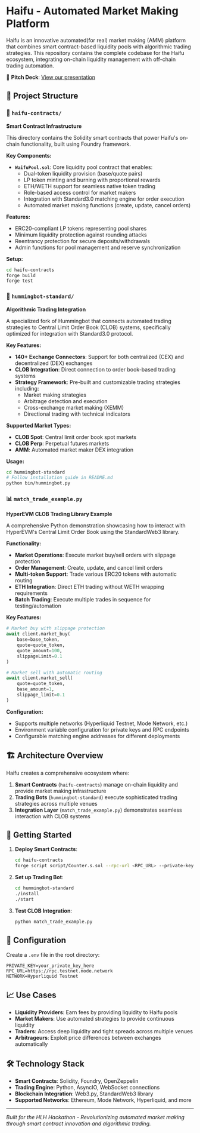 # Haifu - Automated Market Making Platform

Haifu is an innovative automated(for real) market making (AMM) platform that combines smart contract-based liquidity pools with algorithmic trading strategies. This repository contains the complete codebase for the Haifu ecosystem, integrating on-chain liquidity management with off-chain trading automation.

🎯 **Pitch Deck**: [View our presentation](https://docs.google.com/presentation/d/1W_37VL8HZLk_k87wigcpRx5mipIHbyn4KX9c-0fXdjc/edit)

## 📁 Project Structure

### 🔐 `haifu-contracts/`
**Smart Contract Infrastructure**

This directory contains the Solidity smart contracts that power Haifu's on-chain functionality, built using Foundry framework.

**Key Components:**
- **`WaifuPool.sol`**: Core liquidity pool contract that enables:
  - Dual-token liquidity provision (base/quote pairs)
  - LP token minting and burning with proportional rewards
  - ETH/WETH support for seamless native token trading
  - Role-based access control for market makers
  - Integration with Standard3.0 matching engine for order execution
  - Automated market making functions (create, update, cancel orders)

**Features:**
- ERC20-compliant LP tokens representing pool shares
- Minimum liquidity protection against rounding attacks  
- Reentrancy protection for secure deposits/withdrawals
- Admin functions for pool management and reserve synchronization

**Setup:**
```bash
cd haifu-contracts
forge build
forge test
```

### 🤖 `hummingbot-standard/`
**Algorithmic Trading Integration**

A specialized fork of Hummingbot that connects automated trading strategies to Central Limit Order Book (CLOB) systems, specifically optimized for integration with Standard3.0 protocol.

**Key Features:**
- **140+ Exchange Connectors**: Support for both centralized (CEX) and decentralized (DEX) exchanges
- **CLOB Integration**: Direct connection to order book-based trading systems
- **Strategy Framework**: Pre-built and customizable trading strategies including:
  - Market making strategies
  - Arbitrage detection and execution
  - Cross-exchange market making (XEMM)
  - Directional trading with technical indicators

**Supported Market Types:**
- **CLOB Spot**: Central limit order book spot markets
- **CLOB Perp**: Perpetual futures markets  
- **AMM**: Automated market maker DEX integration

**Usage:**
```bash
cd hummingbot-standard
# Follow installation guide in README.md
python bin/hummingbot.py
```

### 📊 `match_trade_example.py`
**HyperEVM CLOB Trading Library Example**

A comprehensive Python demonstration showcasing how to interact with HyperEVM's Central Limit Order Book using the StandardWeb3 library.

**Functionality:**
- **Market Operations**: Execute market buy/sell orders with slippage protection
- **Order Management**: Create, update, and cancel limit orders
- **Multi-token Support**: Trade various ERC20 tokens with automatic routing
- **ETH Integration**: Direct ETH trading without WETH wrapping requirements
- **Batch Trading**: Execute multiple trades in sequence for testing/automation

**Key Features:**
```python
# Market buy with slippage protection
await client.market_buy(
    base=base_token,
    quote=quote_token, 
    quote_amount=100,
    slippageLimit=0.1
)

# Market sell with automatic routing
await client.market_sell(
    quote=quote_token,
    base_amount=1,
    slippage_limit=0.1
)
```

**Configuration:**
- Supports multiple networks (Hyperliquid Testnet, Mode Network, etc.)
- Environment variable configuration for private keys and RPC endpoints
- Configurable matching engine addresses for different deployments

## 🏗️ Architecture Overview

Haifu creates a comprehensive ecosystem where:

1. **Smart Contracts** (`haifu-contracts`) manage on-chain liquidity and provide market making infrastructure
2. **Trading Bots** (`hummingbot-standard`) execute sophisticated trading strategies across multiple venues
3. **Integration Layer** (`match_trade_example.py`) demonstrates seamless interaction with CLOB systems

## 🚀 Getting Started

1. **Deploy Smart Contracts**:
   ```bash
   cd haifu-contracts
   forge script script/Counter.s.sol --rpc-url <RPC_URL> --private-key <PRIVATE_KEY>
   ```

2. **Set up Trading Bot**:
   ```bash
   cd hummingbot-standard
   ./install
   ./start
   ```

3. **Test CLOB Integration**:
   ```bash
   python match_trade_example.py
   ```

## 🔧 Configuration

Create a `.env` file in the root directory:
```env
PRIVATE_KEY=your_private_key_here
RPC_URL=https://rpc.testnet.mode.network
NETWORK=Hyperliquid Testnet
```

## 📈 Use Cases

- **Liquidity Providers**: Earn fees by providing liquidity to Haifu pools
- **Market Makers**: Use automated strategies to provide continuous liquidity
- **Traders**: Access deep liquidity and tight spreads across multiple venues
- **Arbitrageurs**: Exploit price differences between exchanges automatically

## 🛠️ Technology Stack

- **Smart Contracts**: Solidity, Foundry, OpenZeppelin
- **Trading Engine**: Python, AsyncIO, WebSocket connections
- **Blockchain Integration**: Web3.py, StandardWeb3 library
- **Supported Networks**: Ethereum, Mode Network, Hyperliquid, and more

---

*Built for the HLH Hackathon - Revolutionizing automated market making through smart contract innovation and algorithmic trading.*